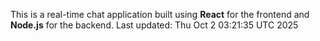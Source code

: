 This is a real-time chat application built using **React** for the frontend and **Node.js** for the backend.
Last updated: Thu Oct  2 03:21:35 UTC 2025
